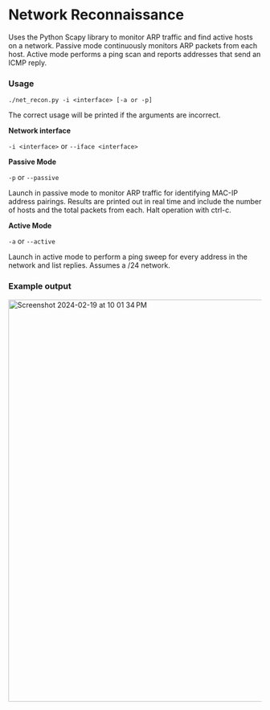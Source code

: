 # Network Reconnaissance

<p>Uses the Python Scapy library to monitor ARP traffic and find active hosts on a network. Passive mode continuously monitors ARP packets from each host. Active mode performs a ping scan and reports addresses that send an ICMP reply.</p>

### Usage

`./net_recon.py -i <interface> [-a or -p]`

The correct usage will be printed if the arguments are incorrect.  

**Network interface**

`-i <interface>` or `--iface <interface>`

**Passive Mode**

`-p` or `--passive`

Launch in passive mode to monitor ARP traffic for identifying MAC-IP address pairings. Results are printed out in real time and include the number of hosts and the total packets from each. Halt operation with ctrl-c. 

**Active Mode**

`-a` or `--active` 

Launch in active mode to perform a ping sweep for every address in the network and list replies.  Assumes a /24 network.

### Example output

<img width="800" alt="Screenshot 2024-02-19 at 10 01 34 PM" src="https://github.com/quantumscript/net_recon/assets/60626826/d2e21fa0-9e86-41c9-b16d-9a786bc207da">

